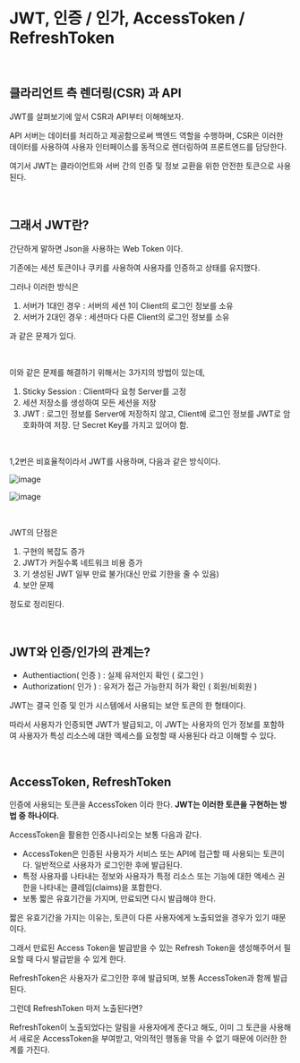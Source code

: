 # JWT, 인증 / 인가, AccessToken / RefreshToken
<br/>

## 클라리언트 측 렌더링(CSR) 과 API

JWT를 살펴보기에 앞서 CSR과 API부터 이해해보자.

API 서버는 데이터를 처리하고 제공함으로써 백엔드 역할을 수행하며, 
CSR은 이러한 데이터를 사용하여 사용자 인터페이스를 동적으로 렌더링하여 프론트엔드를 담당한다.

여기서 JWT는 클라이언트와 서버 간의 인증 및 정보 교환을 위한 안전한 토큰으로 사용된다.

<br/>

## 그래서 JWT란?

간단하게 말하면 Json을 사용하는 Web Token 이다.

기존에는 세션 토큰이나 쿠키를 사용하여 사용자를 인증하고 상태를 유지했다.

그러나 이러한 방식은 

1. 서버가 1대인 경우 : 서버의 세션 1이 Client의 로그인 정보를 소유
2. 서버가 2대인 경우 : 세션마다 다른 Client의 로그인 정보를 소유

과 같은 문제가 있다.

<br/>

이와 같은 문제를 해결하기 위해서는 3가지의 방법이 있는데,

1. Sticky Session : Client마다 요청 Server를 고정
2. 세션 저장소를 생성하여 모든 세션을 저장
3. JWT : 로그인 정보를 Server에 저장하지 않고, Client에 로그인 정보를 JWT로 암호화하여 저장. 단 Secret Key를 가지고 있어야 함.

<br/>

1,2번은 비효율적이라서 JWT를 사용하며, 다음과 같은 방식이다.

![image](https://github.com/wkdehf217/TIL/assets/45251507/9cc8942d-1813-4d08-adde-3eabd390137e)

![image](https://github.com/wkdehf217/TIL/assets/45251507/ed5f6135-264c-45c1-94a2-4ea6d0264147)

<br/>

JWT의 단점은 

1. 구현의 복잡도 증가
2. JWT가 커질수록 네트워크 비용 증가
3. 기 생성된 JWT 일부 만료 불가(대신 만료 기한을 줄 수 있음)
4. 보안 문제

정도로 정리된다.

<br/>

## JWT와 인증/인가의 관계는?

- Authentiaction( 인증 ) : 실제 유저인지 확인 ( 로그인 )
- Authorization( 인가 ) : 유저가 접근 가능한지 허가 확인 ( 회원/비회원 )

JWT는 결국 인증 및 인가 시스템에서 사용되는 보안 토큰의 한 형태이다.

따라서 사용자가 인증되면 JWT가 발급되고, 이 JWT는 사용자의 인가 정보를 포함하여 사용자가 특성 리소스에 대한 엑세스를 요청할 때 사용된다 라고 이해할 수 있다.

<br/>

## AccessToken, RefreshToken

인증에 사용되는 토큰을 AccessToken 이라 한다. **JWT는 이러한 토큰을 구현하는 방법 중 하나이다.**

AccessToken을 활용한 인증시나리오는 보통 다음과 같다. 

- AccessToken은 인증된 사용자가 서비스 또는 API에 접근할 때 사용되는 토큰이다. 일반적으로 사용자가 로그인한 후에 발급된다.
- 특정 사용자를 나타내는 정보와 사용자가 특정 리소스 또는 기능에 대한 액세스 권한을 나타내는 클레임(claims)을 포함한다.
- 보통 짧은 유효기간을 가지며, 만료되면 다시 발급해야 한다.

짧은 유효기간을 가지는 이유는, 토큰이 다른 사용자에게 노출되었을 경우가 있기 때문이다.

그래서 만료된 Access Token을 발급받을 수 있는 Refresh Token을 생성해주어서 필요할 때 다시 발급받을 수 있게 한다.

RefreshToken은 사용자가 로그인한 후에 발급되며, 보통 AccessToken과 함께 발급된다.

그런데 RefreshToken 마저 노출된다면?

RefreshToken이 노출되었다는 알림을 사용자에게 준다고 해도, 이미 그 토큰을 사용해서 새로운 AccessToken을 부여받고, 악의적인 행동을 막을 수 없기 때문에 이러한 한계를 가진다.
